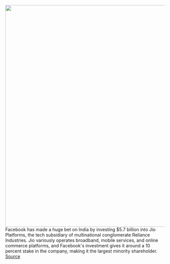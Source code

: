 <img src='https://cdn.vox-cdn.com/thumbor/7BRHIO3z72LkJGq6GAFdNh2m0WQ=/0x0:2040x1360/1200x800/filters:focal(857x517:1183x843)/cdn.vox-cdn.com/uploads/chorus_image/image/66687239/akrales_180215_2310_0013.0.jpg' width='700px' /><br/>
Facebook has made a huge bet on India by investing $5.7 billion into Jio Platforms, the tech subsidiary of multinational conglomerate Reliance Industries. Jio variously operates broadband, mobile services, and online commerce platforms, and Facebook's investment gives it around a 10 percent stake in the company, making it the largest minority shareholder.
<a href='https://www.theverge.com/2020/4/21/21230643/facebook-reliance-jio-investment-stake-whatsapp'> Source <a/>